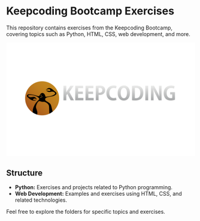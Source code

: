 # Keepcoding Bootcamp Exercises

This repository contains exercises from the Keepcoding Bootcamp, covering topics such as Python, HTML, CSS, web development, and more.

![Keepcoding Logo](logo_keepcoding.png)

## Structure

- **Python:** Exercises and projects related to Python programming.
- **Web Development:** Examples and exercises using HTML, CSS, and related technologies.

Feel free to explore the folders for specific topics and exercises.
